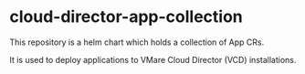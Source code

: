 # cloud-director-app-collection

This repository is a helm chart which holds a collection of App CRs.

It is used to deploy applications to VMare Cloud Director (VCD) installations.
